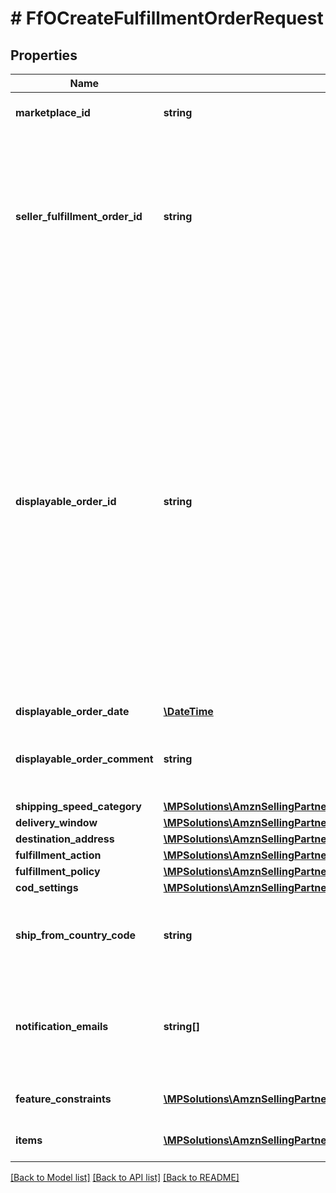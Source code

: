 # # FfOCreateFulfillmentOrderRequest

## Properties

Name | Type | Description | Notes
------------ | ------------- | ------------- | -------------
**marketplace_id** | **string** | The marketplace the fulfillment order is placed against. | [optional]
**seller_fulfillment_order_id** | **string** | A fulfillment order identifier that the seller creates to track their fulfillment order. The SellerFulfillmentOrderId must be unique for each fulfillment order that a seller creates. If the seller&#39;s system already creates unique order identifiers, then these might be good values for them to use. |
**displayable_order_id** | **string** | A fulfillment order identifier that the seller creates. This value displays as the order identifier in recipient-facing materials such as the outbound shipment packing slip. The value of DisplayableOrderId should match the order identifier that the seller provides to the recipient. The seller can use the SellerFulfillmentOrderId for this value or they can specify an alternate value if they want the recipient to reference an alternate order identifier.  The value must be an alpha-numeric or ISO 8859-1 compliant string from one to 40 characters in length. Cannot contain two spaces in a row. Leading and trailing white space is removed. |
**displayable_order_date** | [**\DateTime**](\DateTime.md) |  |
**displayable_order_comment** | **string** | Order-specific text that appears in recipient-facing materials such as the outbound shipment packing slip. |
**shipping_speed_category** | [**\MPSolutions\AmznSellingPartnerApi\Models\FulfillmentOutbound\FfOShippingSpeedCategory**](FfOShippingSpeedCategory.md) |  |
**delivery_window** | [**\MPSolutions\AmznSellingPartnerApi\Models\FulfillmentOutbound\FfODeliveryWindow**](FfODeliveryWindow.md) |  | [optional]
**destination_address** | [**\MPSolutions\AmznSellingPartnerApi\Models\FulfillmentOutbound\FfOAddress**](FfOAddress.md) |  |
**fulfillment_action** | [**\MPSolutions\AmznSellingPartnerApi\Models\FulfillmentOutbound\FfOFulfillmentAction**](FfOFulfillmentAction.md) |  | [optional]
**fulfillment_policy** | [**\MPSolutions\AmznSellingPartnerApi\Models\FulfillmentOutbound\FfOFulfillmentPolicy**](FfOFulfillmentPolicy.md) |  | [optional]
**cod_settings** | [**\MPSolutions\AmznSellingPartnerApi\Models\FulfillmentOutbound\FfOCODSettings**](FfOCODSettings.md) |  | [optional]
**ship_from_country_code** | **string** | The two-character country code for the country from which the fulfillment order ships. Must be in ISO 3166-1 alpha-2 format. | [optional]
**notification_emails** | **string[]** | A list of email addresses that the seller provides that are used by Amazon to send ship-complete notifications to recipients on behalf of the seller. | [optional]
**feature_constraints** | [**\MPSolutions\AmznSellingPartnerApi\Models\FulfillmentOutbound\FfOFeatureSettings[]**](FfOFeatureSettings.md) | A list of features and their fulfillment policies to apply to the order. | [optional]
**items** | [**\MPSolutions\AmznSellingPartnerApi\Models\FulfillmentOutbound\FfOCreateFulfillmentOrderItem[]**](FfOCreateFulfillmentOrderItem.md) | An array of item information for creating a fulfillment order. |

[[Back to Model list]](../../README.md#models) [[Back to API list]](../../README.md#endpoints) [[Back to README]](../../README.md)
